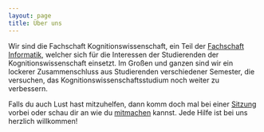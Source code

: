 ```yaml
---
layout: page
title: Über uns
---
```


Wir sind die Fachschaft Kognitionswissenschaft, ein Teil der [Fachschaft Informatik](http://www.fsi.uni-tuebingen.de/), welcher sich für die Interessen der Studierenden der Kognitionswissenschaft einsetzt.  Im Großen und ganzen sind wir ein lockerer Zusammenschluss aus Studierenden verschiedener Semester, die versuchen, das Kognitionswissenschaftsstudium noch weiter zu verbessern.

Falls du auch Lust hast mitzuhelfen, dann komm doch mal bei einer [Sitzung](../../fachschaft/sitzungen) vorbei oder schau dir an wie du [mitmachen](../../fachschaft/mitmachen) kannst. Jede Hilfe ist bei uns herzlich willkommen!
